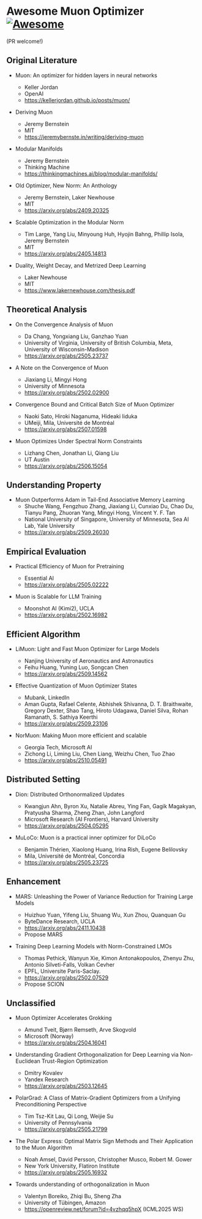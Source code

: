# Awesome Muon Optimizer [![Awesome](https://cdn.rawgit.com/sindresorhus/awesome/d7305f38d29fed78fa85652e3a63e154dd8e8829/media/badge.svg)](https://github.com/sindresorhus/awesome)

(PR welcome!)

## Original Literature

- Muon: An optimizer for hidden layers in neural networks
  - Keller Jordan
  - OpenAI
  - https://kellerjordan.github.io/posts/muon/

- Deriving Muon
  - Jeremy Bernstein 
  - MIT
  - https://jeremybernste.in/writing/deriving-muon
 
- Modular Manifolds
  - Jeremy Bernstein 
  - Thinking Machine
  - https://thinkingmachines.ai/blog/modular-manifolds/

- Old Optimizer, New Norm: An Anthology
  - Jeremy Bernstein, Laker Newhouse
  - MIT
  - https://arxiv.org/abs/2409.20325
 
- Scalable Optimization in the Modular Norm
  - Tim Large, Yang Liu, Minyoung Huh, Hyojin Bahng, Phillip Isola, Jeremy Bernstein
  - MIT
  - https://arxiv.org/abs/2405.14813

- Duality, Weight Decay, and Metrized Deep Learning
  - Laker Newhouse
  - MIT
  - https://www.lakernewhouse.com/thesis.pdf

## Theoretical Analysis

- On the Convergence Analysis of Muon
  - Da Chang, Yongxiang Liu, Ganzhao Yuan
  - University of Virginia, University of British Columbia, Meta, University of Wisconsin-Madison
  - https://arxiv.org/abs/2505.23737

- A Note on the Convergence of Muon
  - Jiaxiang Li, Mingyi Hong
  - University of Minnesota
  - https://arxiv.org/abs/2502.02900

- Convergence Bound and Critical Batch Size of Muon Optimizer
  - Naoki Sato, Hiroki Naganuma, Hideaki Iiduka
  - UMeiji, Mila, Université de Montréal
  - https://arxiv.org/abs/2507.01598

- Muon Optimizes Under Spectral Norm Constraints
  - Lizhang Chen, Jonathan Li, Qiang Liu
  - UT Austin
  - https://arxiv.org/abs/2506.15054

## Understanding Property

- Muon Outperforms Adam in Tail-End Associative Memory Learning
  - Shuche Wang, Fengzhuo Zhang, Jiaxiang Li, Cunxiao Du, Chao Du, Tianyu Pang, Zhuoran Yang, Mingyi Hong, Vincent Y. F. Tan
  - National University of Singapore, University of Minnesota, Sea AI Lab, Yale University
  - https://arxiv.org/abs/2509.26030

## Empirical Evaluation

- Practical Efficiency of Muon for Pretraining
  - Essential AI
  - https://arxiv.org/abs/2505.02222

- Muon is Scalable for LLM Training
  - Moonshot AI (Kimi2), UCLA 
  - https://arxiv.org/abs/2502.16982

## Efficient Algorithm

- LiMuon: Light and Fast Muon Optimizer for Large Models
  - Nanjing University of Aeronautics and Astronautics
  - Feihu Huang, Yuning Luo, Songcan Chen
  - https://arxiv.org/abs/2509.14562

- Effective Quantization of Muon Optimizer States
  - Mubank, LinkedIn
  - Aman Gupta, Rafael Celente, Abhishek Shivanna, D. T. Braithwaite, Gregory Dexter, Shao Tang, Hiroto Udagawa, Daniel Silva, Rohan Ramanath, S. Sathiya Keerthi
  - https://arxiv.org/abs/2509.23106

- NorMuon: Making Muon more efficient and scalable
  - Georgia Tech, Microsoft AI
  - Zichong Li, Liming Liu, Chen Liang, Weizhu Chen, Tuo Zhao
  - https://arxiv.org/abs/2510.05491

## Distributed Setting

- Dion: Distributed Orthonormalized Updates
  - Kwangjun Ahn, Byron Xu, Natalie Abreu, Ying Fan, Gagik Magakyan, Pratyusha Sharma, Zheng Zhan, John Langford
  - Microsoft Research (AI Frontiers), Harvard University
  - https://arxiv.org/abs/2504.05295
 
- MuLoCo: Muon is a practical inner optimizer for DiLoCo
  - Benjamin Thérien, Xiaolong Huang, Irina Rish, Eugene Belilovsky
  - Mila, Université de Montréal, Concordia
  - https://arxiv.org/abs/2505.23725

## Enhancement

- MARS: Unleashing the Power of Variance Reduction for Training Large Models
  - Huizhuo Yuan, Yifeng Liu, Shuang Wu, Xun Zhou, Quanquan Gu
  - ByteDance Research, UCLA
  - https://arxiv.org/abs/2411.10438
  - Propose MARS

- Training Deep Learning Models with Norm-Constrained LMOs
  - Thomas Pethick, Wanyun Xie, Kimon Antonakopoulos, Zhenyu Zhu, Antonio Silveti-Falls, Volkan Cevher
  - EPFL, Universite Paris-Saclay.
  - https://arxiv.org/abs/2502.07529
  - Propose SCION

## Unclassified

- Muon Optimizer Accelerates Grokking
  - Amund Tveit, Bjørn Remseth, Arve Skogvold
  - Microsoft (Norway)
  - https://arxiv.org/abs/2504.16041

- Understanding Gradient Orthogonalization for Deep Learning via Non-Euclidean Trust-Region Optimization
  - Dmitry Kovalev
  - Yandex Research
  - https://arxiv.org/abs/2503.12645

- PolarGrad: A Class of Matrix-Gradient Optimizers from a Unifying Preconditioning Perspective
  - Tim Tsz-Kit Lau, Qi Long, Weijie Su
  - University of Pennsylvania
  - https://arxiv.org/abs/2505.21799

- The Polar Express: Optimal Matrix Sign Methods and Their Application to the Muon Algorithm
  - Noah Amsel, David Persson, Christopher Musco, Robert M. Gower
  - New York University, Flatiron Institute
  - https://arxiv.org/abs/2505.16932

- Towards understanding of orthogonalization in Muon
  - Valentyn Boreiko, Zhiqi Bu, Sheng Zha
  - University of Tübingen, Amazon
  - https://openreview.net/forum?id=4vzhqq5hpX (ICML2025 WS)

